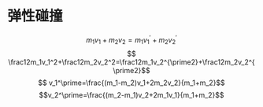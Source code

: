 # 弹性碰撞
$$m_1v_1+m_2v_2=m_1v_1^\prime+m_2v_2^\prime$$
$$ \frac12m_1v_1^2+\frac12m_2v_2^2=\frac12m_1v_2^{\prime2}+\frac12m_2v_2^{\prime2}$$
$$ v_1^\prime=\frac{(m_1-m_2)v_1+2m_2v_2}{m_1+m_2}$$
$$v_2^\prime=\frac{(m_2-m_1)v_2+2m_1v_1}{m_1+m_2}$$